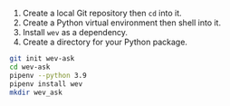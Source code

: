 1. Create a local Git repository then `cd` into it.
1. Create a Python virtual environment then shell into it.
1. Install `wev` as a dependency.
1. Create a directory for your Python package.

```bash
git init wev-ask
cd wev-ask
pipenv --python 3.9
pipenv install wev
mkdir wev_ask
```
